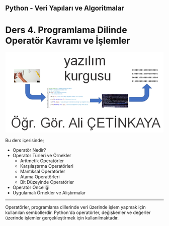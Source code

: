 ## Python - Veri Yapıları ve Algoritmalar
# Ders 4. Programlama Dilinde Operatör Kavramı ve İşlemler

![alternatif metin](https://github.com/acetinkaya/yapayzeka/blob/main/Programlama-8.png)

Bu ders içerisinde;

* Operatör Nedir?  
* Operatör Türleri ve Örnekler  
  * Aritmetik Operatörler  
  * Karşılaştırma Operatörleri  
  * Mantıksal Operatörler  
  * Atama Operatörleri  
  * Bit Düzeyinde Operatörler   
* Operatör Önceliği  
* Uygulamalı Örnekler ve Alıştırmalar
  
---

Operatörler, programlama dillerinde veri üzerinde işlem yapmak için kullanılan sembollerdir. Python'da operatörler, değişkenler ve değerler üzerinde işlemler gerçekleştirmek için kullanılmaktadır.



